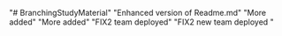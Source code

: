 "# BranchingStudyMaterial" 
"Enhanced version of Readme.md" 
"More added" 
"More added" 
"FIX2 team deployed" 
"FIX2 new team deployed " 
